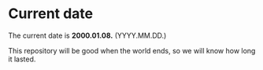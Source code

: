 # Current date

The current date is **2000.01.08.** (YYYY.MM.DD.)

This repository will be good when the world ends, so we will know how long it lasted.